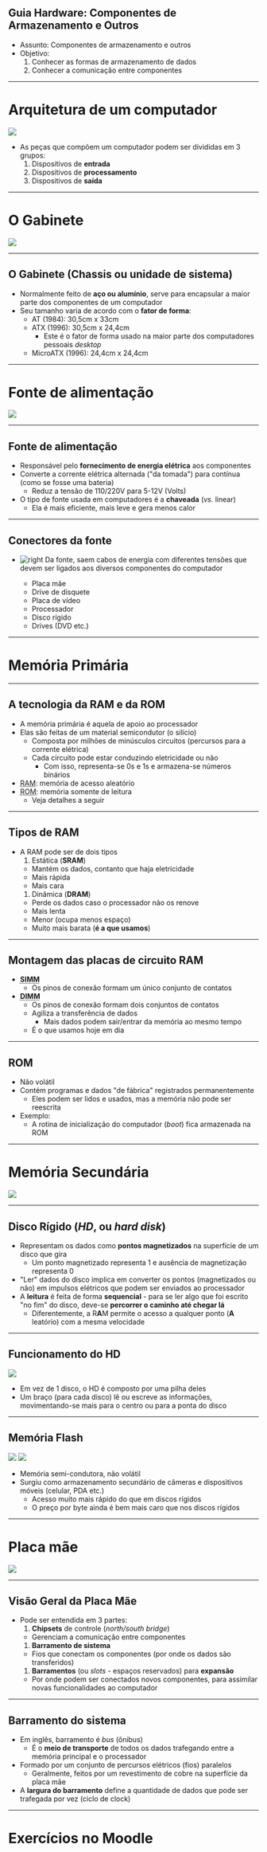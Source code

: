 ## Guia Hardware: **Componentes de Armazenamento e Outros**

- Assunto: Componentes de armazenamento e outros
- Objetivo:
  1. Conhecer as formas de armazenamento de dados
  1. Conhecer a comunicação entre componentes

---
# Arquitetura de um computador

![](images/arquitetura-pc.png)

- As peças que compõem um computador podem ser divididas em 3 grupos:
  1. Dispositivos de **entrada**
  1. Dispositivos de **processamento**
  1. Dispositivos de **saída**

---
# O Gabinete

![](images/gabinete.png)

---
## O Gabinete (Chassis ou unidade de sistema)

- Normalmente feito de **aço ou alumínio**, serve para encapsular a maior parte
  dos componentes de um computador
- Seu tamanho varia de acordo com o **fator de forma**:
  - AT (1984): 30,5cm x 33cm
  - ATX (1996): 30,5cm x 24,4cm
    - Este é o fator de forma usado na maior parte dos computadores pessoais
      _desktop_
  - MicroATX (1996): 24,4cm x 24,4cm

---
# Fonte de alimentação

![](images/fonte-atx.png)

---
## Fonte de alimentação

- Responsável pelo **fornecimento de energia elétrica** aos componentes
- Converte a corrente elétrica alternada ("da tomada") para contínua (como
  se fosse uma bateria)
  - Reduz a tensão de 110/220V para 5-12V (Volts)
- O tipo de fonte usada em computadores é a **chaveada** (_vs._ linear)
  - Ela é mais eficiente, mais leve e gera menos calor

---
## Conectores da fonte

- ![right](images/fonte-conectores.png)
  Da fonte, saem cabos de energia com diferentes tensões que devem ser ligados
  aos diversos componentes do computador

  <ul class="multi-column-list-3">
    <li>Placa mãe</li>
    <li>Drive de disquete</li>
    <li>Placa de vídeo</li>
    <li>Processador</li>
    <li>Disco rígido</li>
    <li>Drives (DVD etc.)</li>
  </ul>

---
# Memória Primária

---
## A tecnologia da **RAM** e da **ROM**

- A memória primária é aquela de apoio ao processador
- Elas são feitas de um material semicondutor (o silício)
  - Composta por milhões de minúsculos circuitos (percursos para a corrente elétrica)
  - Cada circuito pode estar conduzindo eletricidade ou não
    - Com isso, representa-se 0s e 1s e armazena-se números binários
- <abbr title="Random Access Memory">RAM</abbr>: memória de acesso aleatório
- <abbr title="Read-Only Memory">ROM</abbr>: memória somente de leitura
  - Veja detalhes a seguir

---
## Tipos de RAM

- A RAM pode ser de dois tipos
  1. Estática (**SRAM**)
    - Mantém os dados, contanto que haja eletricidade
    - Mais rápida
    - Mais cara
  1. Dinâmica (**DRAM**)
    - Perde os dados caso o processador não os renove
    - Mais lenta
    - Menor (ocupa menos espaço)
    - Muito mais barata (**é a que usamos**)

---
## Montagem das placas de circuito RAM

- <abbr title="Single In-line Memory Module">**SIMM**</abbr>
  - Os pinos de conexão formam um único conjunto de contatos
- <abbr title="Dual In-line Memory Module">**DIMM**</abbr>
  - Os pinos de conexão formam dois conjuntos de contatos
  - Agiliza a transferência de dados
    - Mais dados podem sair/entrar da memória ao mesmo tempo
  - É o que usamos hoje em dia

---
## ROM

- Não volátil
- Contém programas e dados "de fábrica" registrados permanentemente
  - Eles podem ser lidos e usados, mas a memória não pode ser reescrita
- Exemplo:
  - A rotina de inicialização do computador (_boot_) fica armazenada na ROM

---
# Memória Secundária

![](images/hd.png)

---
## Disco Rígido (_HD_, ou _hard disk_)

- Representam os dados como **pontos magnetizados** na superfície de um disco
  que gira
  - Um ponto magnetizado representa 1 e ausência de magnetização representa 0
- "Ler" dados do disco implica em converter os pontos (magnetizados ou não)
  em impulsos elétricos que podem ser enviados ao processador
- A **leitura** é feita de forma **sequencial** - para se ler algo que foi
  escrito "no fim" do disco, deve-se **percorrer o caminho até chegar lá**
  - Diferentemente, a R**A**M permite o acesso a qualquer ponto (**A** leatório)
    com a mesma velocidade

---
## Funcionamento do HD

![](images/hd-open.png)

- Em vez de 1 disco, o HD é composto por uma pilha deles
- Um braço (para cada disco) lê ou escreve as informações, movimentando-se mais
  para o centro ou para a ponta do disco

---
## Memória Flash

![](images/sd-card.png)
![](images/ssd.png)

- Memória semi-condutora, não volátil
- Surgiu como armazenamento secundário de câmeras e dispositivos móveis (celular, PDA etc.)
  - Acesso muito mais rápido do que em discos rígidos
  - O preço por byte ainda é bem mais caro que nos discos rígidos

---
# Placa mãe

![](images/placa-mae.png)

---
## Visão Geral da Placa Mãe

- Pode ser entendida em 3 partes:
  1. **Chipsets** de controle (_north/south bridge_)
    - Gerenciam a comunicação entre componentes
  1. **Barramento de sistema**
    - Fios que conectam os componentes (por onde os dados são transferidos)
  1. **Barramentos** (ou _slots_ - espaços reservados) para **expansão**
    - Por onde podem ser conectados novos componentes, para assimilar novas funcionalidades
      ao computador

---
## **Barramento do sistema**

- Em inglês, barramento é _bus_ (ônibus)
  - É o **meio de transporte** de todos os dados trafegando entre a memória principal
    e o processador
- Formado por um conjunto de percursos elétricos (fios) paralelos
  - Geralmente, feitos por um revestimento de cobre na superfície da placa mãe
- A **largura do barramento** define a quantidade de dados que pode ser trafegada por vez (ciclo de clock)



---
# Exercícios no **Moodle**

